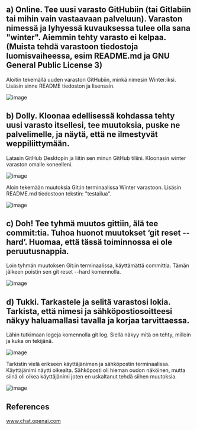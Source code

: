 ## a) Online. Tee uusi varasto GitHubiin (tai Gitlabiin tai mihin vain vastaavaan palveluun). Varaston nimessä ja lyhyessä kuvauksessa tulee olla sana "winter". Aiemmin tehty varasto ei kelpaa. (Muista tehdä varastoon tiedostoja luomisvaiheessa, esim README.md ja GNU General Public License 3)

Aloitin tekemällä uuden varaston GitHubiin, minkä nimesin Winter:iksi. Lisäsin sinne README tiedoston ja lisenssin.

![image](https://github.com/Ferresette/Palvelinten_hallinta/assets/148973799/39698267-7945-4570-bfdd-5de0934c1fc5)

## b) Dolly. Kloonaa edellisessä kohdassa tehty uusi varasto itsellesi, tee muutoksia, puske ne palvelimelle, ja näytä, että ne ilmestyvät weppiliittymään.

Latasin GitHub Desktopin ja liitin sen minun GitHub tiliini. Kloonasin winter varaston omalle koneelleni.

![image](https://github.com/Ferresette/Palvelinten_hallinta/assets/148973799/17bcb204-c98e-44f0-9b2c-6fa8cf16d0e1)

Aloin tekemään muutoksia Git:in terminaalissa Winter varastoon. Lisäsin README.md tiedostoon tekstin: "testailua".

![image](https://github.com/Ferresette/Palvelinten_hallinta/assets/148973799/c5dd684f-fe03-4829-b172-dddc17905020)

## c) Doh! Tee tyhmä muutos gittiin, älä tee commit:tia. Tuhoa huonot muutokset ‘git reset --hard’. Huomaa, että tässä toiminnossa ei ole peruutusnappia.

Loin tyhmän muutoksen Git:in terminaalissa, käyttämättä committia. Tämän jälkeen poistin sen git reset --hard komennolla. 

![image](https://github.com/Ferresette/Palvelinten_hallinta/assets/148973799/0eb07096-8d7d-4745-af1a-6632a2baffb3)

## d) Tukki. Tarkastele ja selitä varastosi lokia. Tarkista, että nimesi ja sähköpostiosoitteesi näkyy haluamallasi tavalla ja korjaa tarvittaessa.

Lähin tutkimaan logeja komennolla git log. Siellä näkyy mitä on tehty, milloin ja kuka on tekijänä.

![image](https://github.com/Ferresette/Palvelinten_hallinta/assets/148973799/24964c5e-0af2-489c-98ec-8a06bed6e74f)

Tarkistin vielä erikseen käyttäjänimen ja sähköpostin terminaalissa. Käyttäjänimi näytti oikealta. Sähköposti oli hieman oudon näköinen, mutta siinä oli oikea käyttäjänimi joten en uskaltanut tehdä siihen muutoksia.

![image](https://github.com/Ferresette/Palvelinten_hallinta/assets/148973799/0607fff8-3ac6-412c-8b6b-96f8baaedbc3)


## References

www.chat.openai.com









